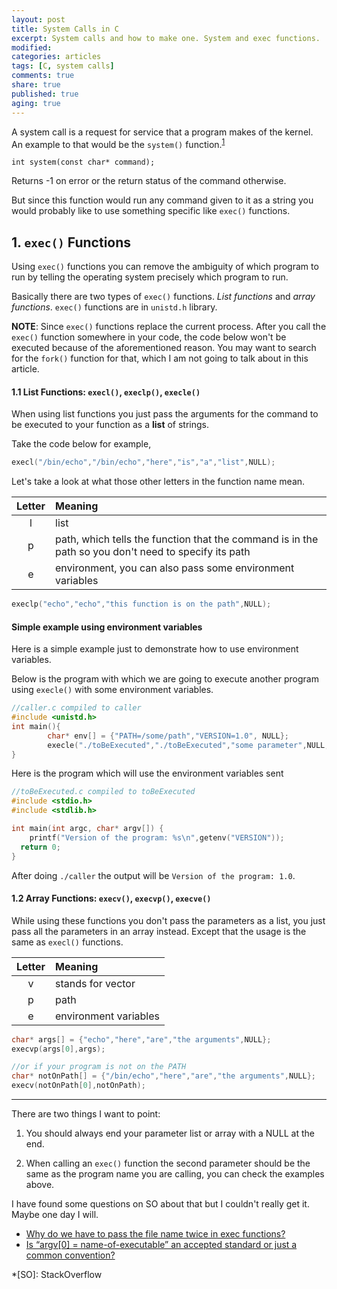 ```yaml
---
layout: post
title: System Calls in C
excerpt: System calls and how to make one. System and exec functions.
modified:
categories: articles
tags: [C, system calls]
comments: true
share: true
published: true
aging: true
---
```


A system call is a request for service that a program makes of the kernel. An example to that would be the `system()` function.<sup>[1][1]</sup>

`int system(const char* command);`

Returns -1 on error or the return status of the command otherwise.

But since this function would run any command given to it as a string you would probably like to use something specific like `exec()` functions.

## 1. `exec()` Functions
Using `exec()` functions you can remove the ambiguity of which program to run by telling the operating system precisely which program to run.

Basically there are two types of `exec()` functions. _List functions_ and _array functions_. `exec()` functions are in `unistd.h` library.

__NOTE__: Since `exec()` functions replace the current process. After you call the `exec()` function somewhere in your code, the code below won't be executed because of the aforementioned reason. You may want to search for the `fork()` function for that, which I am not going to talk about in this article.

#### 1.1 List Functions: `execl()`, `execlp()`, `execle()`
When using list functions you just pass the arguments for the command to be executed to your function as a **list** of strings.

Take the code below for example,
```c
execl("/bin/echo","/bin/echo","here","is","a","list",NULL);
``` 
Let's take a look at what those other letters in the function name mean.


| Letter   | Meaning       |
|:--------:| :-------------|
| l | list|
| p | path, which tells the function that the command is in the path so you don't need to specify its path|
| e | environment, you can also pass some environment variables |


```c
execlp("echo","echo","this function is on the path",NULL);
```
#### Simple example using environment variables
Here is a simple example just to demonstrate how to use environment variables. 

Below is the program with which we are going to execute another program using `execle()` with some environment variables.
```c
//caller.c compiled to caller
#include <unistd.h>
int main(){
        char* env[] = {"PATH=/some/path","VERSION=1.0", NULL};
        execle("./toBeExecuted","./toBeExecuted","some parameter",NULL,env);
}
```

Here is the program which will use the environment variables sent
```c
//toBeExecuted.c compiled to toBeExecuted
#include <stdio.h> 
#include <stdlib.h>

int main(int argc, char* argv[]) {    
    printf("Version of the program: %s\n",getenv("VERSION"));  
  return 0;  
}
```
After doing `./caller` the output will be `Version of the program: 1.0`.

#### 1.2 Array Functions: `execv()`, `execvp()`, `execve()`
While using these functions you don't pass the parameters as a list, you just pass all the parameters in an array instead. Except that the usage is the same as `execl()` functions.

| Letter| Meaning              |
|:---:  |:--                   |
|v|stands for vector     |
|p|path                  |
|e|environment variables |

```c
char* args[] = {"echo","here","are","the arguments",NULL};  
execvp(args[0],args);

//or if your program is not on the PATH
char* notOnPath[] = {"/bin/echo","here","are","the arguments",NULL};  
execv(notOnPath[0],notOnPath);
```

---


There are two things I want to point: 
 1. You should always end your parameter list or array with a NULL at the end.

 2. When calling an `exec()` function the second parameter should be the same as the program name you are calling, you can check the examples above.

I have found some questions on SO about that but I couldn't really get it. Maybe one day I will.

- <a href="https://unix.stackexchange.com/questions/187666/why-do-we-have-to-pass-the-file-name-twice-in-exec-functions" target="_blank">Why do we have to pass the file name twice in exec functions?</a>
- <a href="https://stackoverflow.com/questions/2050961/is-argv0-name-of-executable-an-accepted-standard-or-just-a-common-conventi" target="_blank">Is “argv[0] = name-of-executable” an accepted standard or just a common convention?</a>



*[SO]:  StackOverflow

[1]: https://www.gnu.org/software/libc/manual/html_node/System-Calls.html
